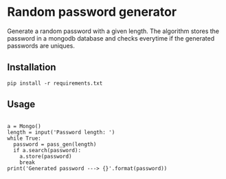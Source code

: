 # Random password generator

Generate a random password with a given length. The algorithm stores the password in a mongodb
database and checks everytime if the generated passwords are uniques.

## Installation

```
pip install -r requirements.txt
```

## Usage

```

a = Mongo()
length = input('Password length: ')
while True:
  password = pass_gen(length)
  if a.search(password):
    a.store(password)
    break
print('Generated password ---> {}'.format(password))

```